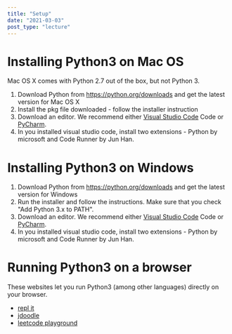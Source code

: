 ```yaml
---
title: "Setup"
date: "2021-03-03"
post_type: "lecture"
---
```


# Installing Python3 on Mac OS

Mac OS X comes with Python 2.7 out of the box, but not Python 3.

1. Download Python from https://python.org/downloads and get the latest version for Mac OS X
2. Install the pkg file downloaded - follow the installer instruction
3. Download an editor. We recommend either [Visual Studio Code](https://code.visualstudio.com/) Code or [PyCharm](https://www.jetbrains.com/pycharm/).
4. In you installed visual studio code, install two extensions - Python by microsoft and Code Runner by Jun Han.

# Installing Python3 on Windows

1. Download Python from https://python.org/downloads and get the latest version for Windows
2. Run the installer and follow the instructions. Make sure that you check "Add Python 3.x to PATH".
3. Download an editor. We recommend either [Visual Studio Code](https://code.visualstudio.com/) Code or [PyCharm](https://www.jetbrains.com/pycharm/).
4. In you installed visual studio code, install two extensions - Python by microsoft and Code Runner by Jun Han.

# Running Python3 on a browser

These websites let you run Python3 (among other languages) directly on your browser.

- [repl it](https://replit.com)
- [jdoodle](https://jdoodle.com)
- [leetcode playground](https://leetcode.com/playground)